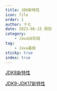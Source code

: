 ```yaml
---
title: JDK新特性
icon: file
order: 1
author: 十七
date: 2023-06-15 周四
category:
	- JavaSE阶段
tag:
	- Java基础
sticky: true
index: true
---
```



[JDK8新特性](01_JDK8新特性/JDK8新特性.md)

[JDK9-JDK17新特性](02_JDK9-JDK17新特性/JDK9-JDK17新特性.md)